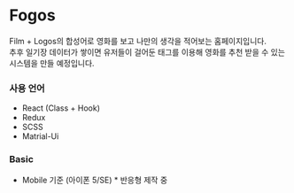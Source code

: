 # Fogos

Film + Logos의 합성어로 영화를 보고 나만의 생각을 적어보는 홈페이지입니다. <br/>
추후 일기장 데이터가 쌓이면 유저들이 걸어둔 태그를 이용해
영화를 추천 받을 수 있는 시스템을 만들 예정입니다.

### 사용 언어

- React (Class + Hook)
- Redux
- SCSS
- Matrial-Ui

### Basic

- Mobile 기준 (아이폰 5/SE) \* 반응형 제작 중
